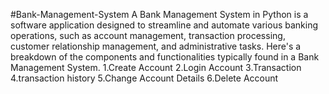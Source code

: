 #Bank-Management-System
A Bank Management System in Python is a software application designed to streamline and automate various banking operations, such as account management, transaction processing, customer relationship management, and administrative tasks. Here's a breakdown of the components and functionalities typically found in a Bank Management System. 1.Create Account 2.Login Account 3.Transaction 4.transaction history 5.Change Account Details 6.Delete Account

